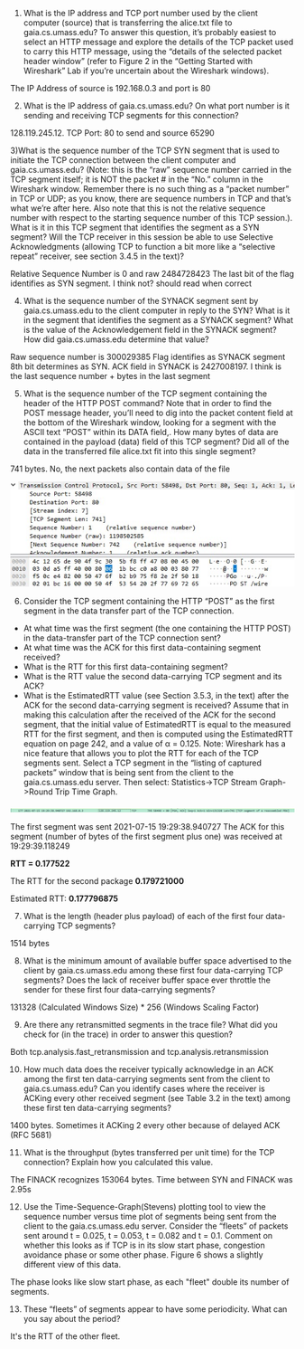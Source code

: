 1) What is the IP address and TCP port number used by the client computer (source) that is transferring the alice.txt file to gaia.cs.umass.edu?  To answer this question, it’s probably easiest to select an HTTP message and explore the details of the TCP packet used to carry this HTTP message, using the “details of the selected packet header window” (refer to Figure 2 in the “Getting Started with Wireshark” Lab if you’re uncertain about the Wireshark windows).

The IP Address of source is 192.168.0.3 and port is 80

2) What is the IP address of gaia.cs.umass.edu? On what port number is it sending and receiving TCP segments for this connection?

128.119.245.12. TCP Port: 80 to send and source 65290

3)What is the sequence number of the TCP SYN segment that is used to initiate the TCP connection between the client computer and gaia.cs.umass.edu? (Note: this is the “raw” sequence number carried in the TCP segment itself; it is NOT the packet # in the “No.” column in the Wireshark window.  Remember there is no such thing as a “packet number” in TCP or UDP; as you know, there are sequence numbers in TCP and that’s what we’re after here.  Also note that this is not the relative sequence number with respect to the starting sequence number of this TCP session.). What is it in this TCP segment that identifies the segment as a SYN segment? Will the TCP receiver in this session be able to use Selective Acknowledgments (allowing TCP to function a bit more like a “selective repeat” receiver, see section 3.4.5 in the text)?

Relative Sequence Number is 0 and raw 2484728423
The last bit of the flag identifies as SYN segment.
I think not? should read when correct

4) What is the sequence number of the SYNACK segment sent by gaia.cs.umass.edu to the client computer in reply to the SYN? What is it in the segment that identifies the segment as a SYNACK segment? What is the value of the Acknowledgement field in the SYNACK segment? How did gaia.cs.umass.edu determine that value? 

Raw sequence number is 300029385
Flag identifies as SYNACK segment
8th bit determines as SYN. ACK field in SYNACK is 2427008197. I think is the last sequence number + bytes in the last segment


5) What is the sequence number of the TCP segment containing the header of the HTTP POST command?  Note that in order to find the POST message header, you’ll need to dig into the packet content field at the bottom of the Wireshark window, looking for a segment with the ASCII text “POST” within its DATA field,.  How many bytes of data are contained in the payload (data) field of this TCP segment? Did all of the data in the transferred file alice.txt fit into this single segment?

741 bytes. No, the next packets also contain data of the file

![question 5](./assets/question_5.jpg)

6) Consider the TCP segment containing the HTTP “POST” as the first segment in the data transfer part of the TCP connection.  
- At what time was the first segment (the one containing the HTTP POST) in the data-transfer part of the TCP connection sent?  
- At what time was the ACK for this first data-containing segment received?  
- What is the RTT for this first data-containing segment? 
- What is the RTT value the second data-carrying TCP segment and its ACK? 
- What is the EstimatedRTT value (see Section 3.5.3, in the text) after the ACK for the second data-carrying segment is received? Assume that in making this calculation after the received of the ACK for the second segment, that the initial value of EstimatedRTT is equal to the measured RTT for the first segment, and then is computed using the EstimatedRTT equation on page 242, and a value of α = 0.125.
Note: Wireshark has a nice feature that allows you to plot the RTT for each of the TCP segments sent.  Select a TCP segment in the “listing of captured packets” window that is being sent from the client to the gaia.cs.umass.edu server.  Then select: Statistics->TCP Stream Graph->Round Trip Time Graph.

![time of the first packet](./assets/question6_time.jpg)

The first segment was sent 2021-07-15 19:29:38.940727
The ACK for this segment (number of bytes of the first segment plus one) 
was received at 19:29:39.118249

__RTT = 0.177522__

The RTT for the  second package __0.179721000__

Estimated RTT: __0.177796875__

7) What is the length (header plus payload) of each of the first four data-carrying TCP segments?

1514 bytes

8) What is the minimum amount of available buffer space advertised to the client by gaia.cs.umass.edu among these first four data-carrying TCP segments?  Does the lack of receiver buffer space ever throttle the sender for these first four data-carrying segments?

131328 (Calculated Windows Size) * 256 (Windows Scaling Factor)

9) Are there any retransmitted segments in the trace file? What did you check for (in the trace) in order to answer this question?

Both tcp.analysis.fast_retransmission and tcp.analysis.retransmission

10) How much data does the receiver typically acknowledge in an ACK among the first ten data-carrying segments sent from the client to gaia.cs.umass.edu?  Can you identify cases where the receiver is ACKing every other received segment (see Table 3.2 in the text) among these first ten data-carrying segments?

1400 bytes. Sometimes it ACKing 2  every other because of delayed ACK (RFC 5681)

11) What is the throughput (bytes transferred per unit time) for the TCP connection?  Explain how you calculated this value.

The FINACK recognizes 153064 bytes. Time between SYN and FINACK was 2.95s

12) Use the Time-Sequence-Graph(Stevens) plotting tool to view the sequence number versus time plot of segments being sent from the client to the gaia.cs.umass.edu server.  Consider the “fleets” of packets sent around t = 0.025, t = 0.053, t = 0.082 and t = 0.1. Comment on whether this looks as if TCP is in its slow start phase, congestion avoidance phase or some other phase. Figure 6 shows a slightly different view of this data.

The phase looks like slow start phase, as each "fleet" double its number of segments.

13) These “fleets” of segments appear to have some periodicity. What can you say about the period?

It's the RTT of the other fleet. 



